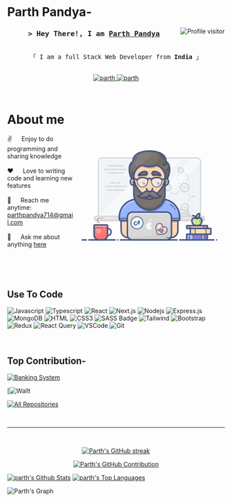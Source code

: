 # Parth Pandya-


<a href="https://komarev.com/ghpvc/?username=Prajeshpandya">
  <img align="right" src="https://komarev.com/ghpvc/?username=Prajeshpandya&label=Visitors&color=0e75b6&style=flat" alt="Profile visitor" />
</a>

<!--heyyyyyyy -->


<!-- Intro  -->
<h3 align="center">
        <samp>&gt; Hey There!, I am
                <b><a target="_blank" href="#">Parth Pandya</a></b>
        </samp>
</h3>


<p align="center"> 
  <samp>
    <br>
    「 I am a full Stack Web Developer from <b>India</b> 」
    <br>
    <br>
  </samp>
</p>

<p align="center">
 
 <a href="https://www.linkedin.com/in/parth-pandya-888545282" target="_blank">
  <img src="https://img.shields.io/badge/LinkedIn-0077B5?style=for-the-badge&logo=linkedin&logoColor=white" alt="parth"/>
 </a>

 <a href="https://www.instagram.com/parth_.pandya" target="_blank">
  <img src="https://img.shields.io/badge/Instagram-fe4164?style=for-the-badge&logo=instagram&logoColor=white" alt="parth" />
 </a> 

</p>
<br />

<!-- About Section -->
 # About me
 
<p>
 <img align="right" width="350" src="/programmer.gif" alt="Coding gif" />
  
 ✌️ &emsp; Enjoy to do programming and sharing knowledge <br/><br/>
 ❤️ &emsp; Love to writing code and learning new features<br/><br/>
 📧 &emsp; Reach me anytime: parthpandya714@gmail.com <br/><br/>
 💬 &emsp; Ask me about anything [here](https://github.com/Prajeshpandya/Prajeshpandya/issues)

</p>

<br/>
<br/>
<br/>

## Use To Code

![Javascript](https://img.shields.io/badge/Javascript-F0DB4F?style=for-the-badge&labelColor=black&logo=javascript&logoColor=F0DB4F)
![Typescript](https://img.shields.io/badge/Typescript-007acc?style=for-the-badge&labelColor=black&logo=typescript&logoColor=007acc)
![React](https://img.shields.io/badge/-React-61DBFB?style=for-the-badge&labelColor=black&logo=react&logoColor=61DBFB)
![Next.js](https://img.shields.io/badge/next.js-000000?style=for-the-badge&logo=nextdotjs&logoColor=white)
![Nodejs](https://img.shields.io/badge/Nodejs-3C873A?style=for-the-badge&labelColor=black&logo=node.js&logoColor=3C873A)
![Express.js](https://img.shields.io/badge/Express.js-000000?style=for-the-badge&logo=express&logoColor=white)
![MongoDB](https://img.shields.io/badge/MongoDB-4EA94B?style=for-the-badge&logo=mongodb&logoColor=white)
![HTML](https://img.shields.io/badge/HTML5-E34F26?style=for-the-badge&logo=html5&logoColor=white)
![CSS3](https://img.shields.io/badge/CSS3-1572B6?style=for-the-badge&logo=css3&logoColor=white)
![SASS Badge](https://img.shields.io/badge/Sass-CC6699?style=for-the-badge&logo=sass&logoColor=white)
![Tailwind](https://img.shields.io/badge/Tailwind_CSS-092749?style=for-the-badge&logo=tailwindcss&logoColor=06B6D4&labelColor=000000)
![Bootstrap](https://img.shields.io/badge/Bootstrap-563D7C?style=for-the-badge&logo=bootstrap&logoColor=white)
![Redux](https://img.shields.io/badge/Redux-593D88?style=for-the-badge&logo=redux&logoColor=white)
![React Query](https://img.shields.io/badge/-React_Query-FF4154?style=for-the-badge&logo=react%20query&logoColor=white)
![VSCode](https://img.shields.io/badge/Visual_Studio-0078d7?style=for-the-badge&logo=visual%20studio&logoColor=white)
![Git](https://img.shields.io/badge/Git-F05032?style=for-the-badge&logo=git&logoColor=white)

<br/>

## Top Contribution-
[![Banking System](https://github-readme-stats.vercel.app/api/pin/?username=AV1004&repo=banking_web_app&border_color=7F3FBF&bg_color=0D1117&title_color=C9D1D9&text_color=8B949E&icon_color=7F3FBF)](https://github.com/AV1004/banking_web_app.git)

[![Wallt]([https://github.com/ravindra-wts/wallt-marketing-website.git](https://github.com/ravindra-wts/wallt-marketing-website))


<p align="left">
  <a href="https://github.com/Prajeshpandya?tab=repositories" target="_blank"><img alt="All Repositories" title="All Repositories" src="https://img.shields.io/badge/-All%20Repos-2962FF?style=for-the-badge&logo=koding&logoColor=white"/></a>
</p>

<br/>
<hr/>
<br/>

<p align="center">
  <a href="https://github.com/Prajeshpandya">
    <img src="https://github-readme-streak-stats.herokuapp.com/?user=Prajeshpandya&theme=radical&border=7F3FBF&background=0D1117" alt="Parth's GitHub streak"/>
  </a>
</p>

<p align="center">
  <a href="https://github.com/Prajeshpandya">
    <img src="https://github-profile-summary-cards.vercel.app/api/cards/profile-details?username=Prajeshpandya&theme=radical" alt="Parth's GitHub Contribution"/>
  </a>
</p>


<a> 
    <a href="https://github.com/Prajeshpandya"><img alt="parth's Github Stats" src="https://denvercoder1-github-readme-stats.vercel.app/api?username=Prajeshpandya&show_icons=true&count_private=true&theme=react&border_color=7F3FBF&bg_color=0D1117&title_color=F85D7F&icon_color=F8D866" height="192px" width="49.5%"/></a>
  <a href="https://github.com/Prajeshpandya"><img alt="parth's Top Languages" src="https://denvercoder1-github-readme-stats.vercel.app/api/top-langs/?username=Prajeshpandya&langs_count=8&layout=compact&theme=react&border_color=7F3FBF&bg_color=0D1117&title_color=F85D7F&icon_color=F8D866" height="192px" width="49.5%"/></a>
  <br/>
</a>


![Parth's Graph](https://github-readme-activity-graph.vercel.app/graph?username=Prajeshpandya&custom_title=Parth%20Pandya's%20GitHub%20Activity%20Graph&bg_color=0D1117&color=7F3FBF&line=7F3FBF&point=7F3FBF&area_color=FFFFFF&title_color=FFFFFF&area=true)
